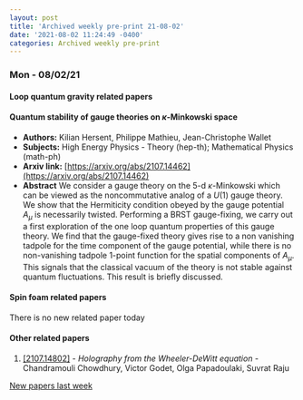 ```yaml
---
layout: post
title: 'Archived weekly pre-print 21-08-02'
date: '2021-08-02 11:24:49 -0400'
categories: Archived weekly pre-print
---
```



### Mon - 08/02/21

#### Loop quantum gravity related papers

#### **Quantum stability of gauge theories on $κ$-Minkowski space**
 - **Authors:** Kilian Hersent, Philippe Mathieu, Jean-Christophe Wallet
 - **Subjects:** High Energy Physics - Theory (hep-th); Mathematical Physics (math-ph)
 - **Arxiv link:** [https://arxiv.org/abs/2107.14462](https://arxiv.org/abs/2107.14462)
 - **Abstract**
 We consider a gauge theory on the 5-d $\kappa$-Minkowski which can be viewed as the noncommutative analog of a $U(1)$ gauge theory. We show that the Hermiticity condition obeyed by the gauge potential $A_\mu$ is necessarily twisted. Performing a BRST gauge-fixing, we carry out a first exploration of the one loop quantum properties of this gauge theory. We find that the gauge-fixed theory gives rise to a non vanishing tadpole for the time component of the gauge potential, while there is no non-vanishing tadpole 1-point function for the spatial components of $A_\mu$. This signals that the classical vacuum of the theory is not stable against quantum fluctuations. This result is briefly discussed. 

#### Spin foam related papers

There is no new related paper today 



#### Other related papers

1. [[2107.14802]](https://arxiv.org/abs/2107.14802) - *Holography from the Wheeler-DeWitt equation* - Chandramouli Chowdhury, Victor Godet, Olga Papadoulaki, Suvrat Raju






[New papers last week]({{site.url}}/archived/weekly/pre-print/2021/08/02/archived_weekly_papers.html)